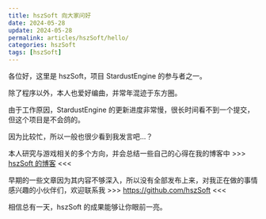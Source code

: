 ```yaml
---
title: hszSoft 向大家问好
date: 2024-05-28
update: 2024-05-28
permalink: articles/hszSoft/hello/
categories: hszSoft
tags: [hszSoft]
---
```


各位好，这里是 hszSoft，项目 StardustEngine 的参与者之一。

除了程序以外，本人也爱好编曲，并常年混迹于东方圈。

由于工作原因，StardustEngine 的更新进度非常慢，很长时间看不到一个提交，但这个项目是不会鸽的。

因为比较忙，所以一般也很少看到我发言吧...？

本人研究与游戏相关的多个方向，并会总结一些自己的心得在我的博客中 >>> [hszSoft 的博客](https://hszsoft.com) <<<

早期的一些文章因为其内容不够深入，所以没有全部发布上来，对我正在做的事情感兴趣的小伙伴们，欢迎联系我 >>> https://github.com/hszSoft <<<

相信总有一天，hszSoft 的成果能够让你眼前一亮。